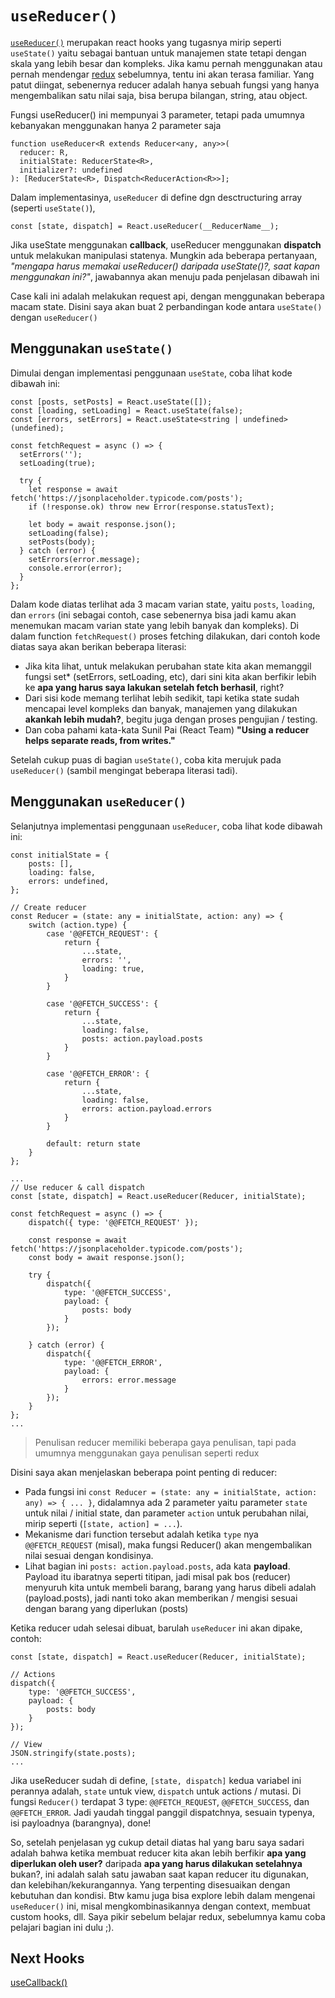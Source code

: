 # `useReducer()`

[`useReducer()`](https://reactjs.org/docs/hooks-reference.html#usereducer) merupakan react hooks yang tugasnya mirip seperti `useState()` yaitu sebagai bantuan untuk manajemen state tetapi dengan skala yang lebih besar dan kompleks. Jika kamu pernah menggunakan atau pernah mendengar [redux](https://redux.js.org/) sebelumnya, tentu ini akan terasa familiar. Yang patut diingat, sebenernya reducer adalah hanya sebuah fungsi yang hanya mengembalikan satu nilai saja, bisa berupa bilangan, string, atau object.

Fungsi useReducer() ini mempunyai 3 parameter, tetapi pada umumnya kebanyakan menggunakan hanya 2 parameter saja

```tsx
function useReducer<R extends Reducer<any, any>>(
  reducer: R,
  initialState: ReducerState<R>,
  initializer?: undefined
): [ReducerState<R>, Dispatch<ReducerAction<R>>];
```

Dalam implementasinya, `useReducer` di define dgn desctructuring array (seperti `useState()`),

```tsx
const [state, dispatch] = React.useReducer(__ReducerName__);
```

Jika useState menggunakan **callback**, useReducer menggunakan **dispatch** untuk melakukan manipulasi statenya. Mungkin ada beberapa pertanyaan, _"mengapa harus memakai useReducer() daripada useState()?, saat kapan menggunakan ini?"_, jawabannya akan menuju pada penjelasan dibawah ini

Case kali ini adalah melakukan request api, dengan menggunakan beberapa macam state. Disini saya akan buat 2 perbandingan kode antara `useState()` dengan `useReducer()`

## Menggunakan `useState()`

Dimulai dengan implementasi penggunaan `useState`, coba lihat kode dibawah ini:

```tsx
const [posts, setPosts] = React.useState([]);
const [loading, setLoading] = React.useState(false);
const [errors, setErrors] = React.useState<string | undefined>(undefined);

const fetchRequest = async () => {
  setErrors('');
  setLoading(true);

  try {
    let response = await fetch('https://jsonplaceholder.typicode.com/posts');
    if (!response.ok) throw new Error(response.statusText);

    let body = await response.json();
    setLoading(false);
    setPosts(body);
  } catch (error) {
    setErrors(error.message);
    console.error(error);
  }
};
```

Dalam kode diatas terlihat ada 3 macam varian state, yaitu `posts`, `loading`, dan `errors` (ini sebagai contoh, case sebenernya bisa jadi kamu akan menemukan macam varian state yang lebih banyak dan kompleks). Di dalam function `fetchRequest()` proses fetching dilakukan, dari contoh kode diatas saya akan berikan beberapa literasi:

- Jika kita lihat, untuk melakukan perubahan state kita akan memanggil fungsi set\* (setErrors, setLoading, etc), dari sini kita akan berfikir lebih ke **apa yang harus saya lakukan setelah fetch berhasil**, right?
- Dari sisi kode memang terlihat lebih sedikit, tapi ketika state sudah mencapai level kompleks dan banyak, manajemen yang dilakukan **akankah lebih mudah?**, begitu juga dengan proses pengujian / testing.
- Dan coba pahami kata-kata Sunil Pai (React Team) **"Using a reducer helps separate reads, from writes."**

Setelah cukup puas di bagian `useState()`, coba kita merujuk pada `useReducer()` (sambil mengingat beberapa literasi tadi).

## Menggunakan `useReducer()`

Selanjutnya implementasi penggunaan `useReducer`, coba lihat kode dibawah ini:

```tsx
const initialState = {
    posts: [],
    loading: false,
    errors: undefined,
};

// Create reducer
const Reducer = (state: any = initialState, action: any) => {
    switch (action.type) {
        case '@@FETCH_REQUEST': {
            return {
                ...state,
                errors: '',
                loading: true,
            }
        }

        case '@@FETCH_SUCCESS': {
            return {
                ...state,
                loading: false,
                posts: action.payload.posts
            }
        }

        case '@@FETCH_ERROR': {
            return {
                ...state,
                loading: false,
                errors: action.payload.errors
            }
        }

        default: return state
    }
};

...
// Use reducer & call dispatch
const [state, dispatch] = React.useReducer(Reducer, initialState);

const fetchRequest = async () => {
    dispatch({ type: '@@FETCH_REQUEST' });

    const response = await fetch('https://jsonplaceholder.typicode.com/posts');
    const body = await response.json();

    try {
        dispatch({
            type: '@@FETCH_SUCCESS',
            payload: {
                posts: body
            }
        });

    } catch (error) {
        dispatch({
            type: '@@FETCH_ERROR',
            payload: {
                errors: error.message
            }
        });
    }
};
...
```

> Penulisan reducer memiliki beberapa gaya penulisan, tapi pada umumnya menggunakan gaya penulisan seperti redux

Disini saya akan menjelaskan beberapa point penting di reducer:

- Pada fungsi ini `const Reducer = (state: any = initialState, action: any) => { ... }`, didalamnya ada 2 parameter yaitu parameter `state` untuk nilai / initial state, dan parameter `action` untuk perubahan nilai, mirip seperti (`[state, action] = ...`).
- Mekanisme dari function tersebut adalah ketika `type` nya `@@FETCH_REQUEST` (misal), maka fungsi Reducer() akan mengembalikan nilai sesuai dengan kondisinya.
- Lihat bagian ini `posts: action.payload.posts`, ada kata **payload**. Payload itu ibaratnya seperti titipan, jadi misal pak bos (reducer) menyuruh kita untuk membeli barang, barang yang harus dibeli adalah (payload.posts), jadi nanti toko akan memberikan / mengisi sesuai dengan barang yang diperlukan (posts)

Ketika reducer udah selesai dibuat, barulah `useReducer` ini akan dipake, contoh:

```tsx
const [state, dispatch] = React.useReducer(Reducer, initialState);

// Actions
dispatch({
    type: '@@FETCH_SUCCESS',
    payload: {
        posts: body
    }
});

// View
JSON.stringify(state.posts);
...
```

Jika useReducer sudah di define, `[state, dispatch]` kedua variabel ini perannya adalah, `state` untuk view, `dispatch` untuk actions / mutasi. Di fungsi `Reducer()` terdapat 3 type: `@@FETCH_REQUEST`, `@@FETCH_SUCCESS`, dan `@@FETCH_ERROR`. Jadi yaudah tinggal panggil dispatchnya, sesuain typenya, isi payloadnya (barangnya), done!

So, setelah penjelasan yg cukup detail diatas hal yang baru saya sadari adalah bahwa ketika membuat reducer kita akan lebih berfikir **apa yang diperlukan oleh user?** daripada **apa yang harus dilakukan setelahnya** bukan?, ini adalah salah satu jawaban saat kapan reducer itu digunakan, dan kelebihan/kekurangannya. Yang terpenting disesuaikan dengan kebutuhan dan kondisi. Btw kamu juga bisa explore lebih dalam mengenai `useReducer()` ini, misal mengkombinasikannya dengan context, membuat custom hooks, dll. Saya pikir sebelum belajar redux, sebelumnya kamu coba pelajari bagian ini dulu ;).

## Next Hooks

[useCallback()](https://github.com/natserract/react-hooks-deepdive/tree/main/src/app/useCallback)
